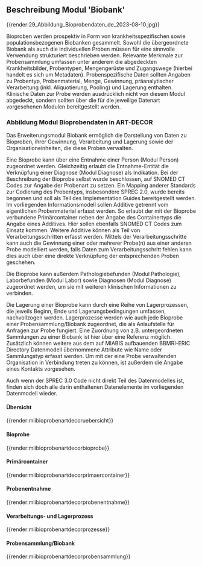 ## Beschreibung Modul 'Biobank'

{{render:29_Abbildung_Bioprobendaten_de_2023-08-10.jpg}}

Bioproben werden prospektiv in Form von krankheitsspezifischen sowie populationsbezogenen Biobanken gesammelt. Sowohl die übergeordnete Biobank als auch die individuellen Proben müssen für eine sinnvolle Verwendung strukturiert beschrieben werden. Relevante Merkmale zur Probensammlung umfassen unter anderem die abgedeckten Krankheitsbilder, Probentypen, Mengengerüste und Zugangswege (hierbei handelt es sich um Metadaten). Probenspezifische Daten sollten Angaben zu Probentyp, Probenmaterial, Menge, Gewinnung, präanalytischer Verarbeitung (inkl. Aliquotierung, Pooling) und Lagerung enthalten. Klinische Daten zur Probe werden ausdrücklich nicht von diesem Modul abgedeckt, sondern sollten über die für die jeweilige Datenart vorgesehenen Modulen bereitgestellt werden.

### Abbildung Modul Bioprobendaten in ART-DECOR

Das Erweiterungsmodul Biobank ermöglich die Darstellung von Daten zu Bioproben, ihrer Gewinnung, Verarbeitung und Lagerung sowie der Organisationeinheiten, die diese Proben verwalten. 

Eine Bioprobe kann über eine Entnahme einer Person (Modul Person) zugeordnet werden. Gleichzeitig erlaubt die Entnahme-Entität die Verknüpfung einer Diagnose (Modul Diagnose) als Indikation. Bei der Beschreibung der Bioprobe selbst wurde beschlossen, auf SNOMED CT Codes zur Angabe der Probenart zu setzen. Ein Mapping anderer Standards zur Codierung des Probentyps, insbesondere SPREC 2.0, wurde bereits begonnen und soll als Teil des Implementation Guides bereitgestellt werden. Im vorliegenden Informationsmodell sollen Additive getrennt vom eigentlichen Probenmaterial erfasst werden. So erlaubt der mit der Bioprobe verbundene Primärcontainer neben der Angabe des Containertyps die Angabe eines Additives. Hier sollen ebenfalls SNOMED CT Codes zum Einsatz kommen. Weitere Additive können als Teil von Verarbeitungsschritten erfasst werden. Mittels der Verarbeitungsschritte kann auch die Gewinnung einer oder mehrerer Probe(n) aus einer anderen Probe modelliert werden, falls Daten zum Verarbeitungsschritt fehlen kann dies auch über eine direkte Verknüpfung der entsprechenden Proben geschehen.  

Die Bioprobe kann außerdem Pathologiebefunden (Modul Pathologie), Laborbefunden (Modul Labor) sowie Diagnosen (Modul Diagnose) zugeordnet werden, um sie mit weiteren klinischen Informationen zu verbinden. 

Die Lagerung einer Bioprobe kann durch eine Reihe von Lagerprozessen, die jeweils Beginn, Ende und Lagerungsbedingungen umfassen, nachvollzogen werden. Lagerprozesse werden wie auch jede Bioprobe einer Probensammlung/Biobank zugeordnet, die als Anlaufstelle für Anfragen zur Probe fungiert. Eine Zuordnung von z.B. untergeordneten Sammlungen zu einer Biobank ist hier über eine Referenz möglich. Zusätzlich können weitere aus dem auf MIABIS aufbauenden BBMRI-ERIC Directory Datenmodell übernommene Attribute wie Name oder Sammlungstyp erfasst werden. Um mit der eine Probe verwaltenden Organisation in Verbindung treten zu können, ist außerdem die Angabe eines Kontakts vorgesehen. 

Auch wenn der SPREC 3.0 Code nicht direkt Teil des Datenmodelles ist, finden sich doch alle darin enthaltenen Datenelemente im vorliegenden Datenmodell wieder. 

#### Übersicht

{{render:miibioprobenartdecoruebersicht}}

#### Bioprobe

{{render:miibioprobenartdecorbioprobe}}

#### Primärcontainer

{{render:miibioprobenartdecorprimaercontainer}}

#### Probenentnahme

{{render:miibioprobenartdecorprobenentnahme}}

#### Verarbeitungs- und Lagerprozess

{{render:miibioprobenartdecorprozesse}}

#### Probensammlung/Biobank

{{render:miibioprobenartdecorprobensammlung}}